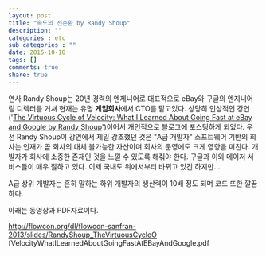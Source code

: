 ```yaml
---
layout: post
title: "속도의 선순환 by Randy Shoup"
description: ""
categories : etc
sub_categories : ""
date: 2015-10-18
tags: []
comments: true
share: true
---
```


연사 Randy Shoup는 20년 경력의 엔제니어로 대표적으로 eBay와 구글의 엔지니어링 디렉터를 거쳐 현재는 유명 **게임회사**에서
CTO를 맡고있다. 상당히 인상적인 강연('[The Virtuous Cycle of Velocity: What I Learned About
Going Fast at eBay and Google by Randy
Shoup](https://www.youtube.com/watch?v=EwLBoRyXTOI)')이어서 개인적으로 블로그에 포스팅하게 되었다.
우선 Randy Shoup이 강연에서 제일 강조했던 것은 "A급 개발자" 소프트웨어 기반의 회사는 인재가 곧 회사의 대체 불가능한 자산이며
회사의 운영에도 크게 영향을 미친다. 개발자가 회사에 소중한 존재인 것을 느낄 수 있도록 해줘야 한다. 구글과 이외 메이저 서비스들이 매우
잘하고 있다. 이제 국내도 위에서부터 바뀌고 있긴 하지만. .

A급 상위 개발자는 흔히 말하는 하위 개발자의 생산력이 10배 정도 되며 코드 또한 깔끔하다.

  

아래는 동영상과 PDF자료이다.

http://flowcon.org/dl/flowcon-sanfran-2013/slides/RandyShoup_TheVirtuousCycleO
fVelocityWhatILearnedAboutGoingFastAtEBayAndGoogle.pdf

  

  

  

